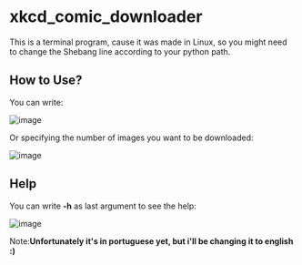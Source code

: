 # xkcd_comic_downloader
This is a terminal program, cause it was made in Linux, so you might need to change the Shebang line
according to your python path.

## How to Use?
You can write:

![image](https://user-images.githubusercontent.com/75927703/188735371-196e5717-2033-47bb-8eb5-4b7f5ea00fe2.png)

Or specifying the number of images you want to be downloaded:

![image](https://user-images.githubusercontent.com/75927703/188735438-fe0f89e3-0b45-4af2-84e5-f338ed9c40a0.png)

## Help
You can write <b>-h</b> as last argument to see the help:

![image](https://user-images.githubusercontent.com/75927703/188736342-0a9aacc2-f53b-43c5-b22c-94d45decbd54.png)

Note:<b>Unfortunately it's in portuguese yet, but i'll be changing it to english :)</b>
